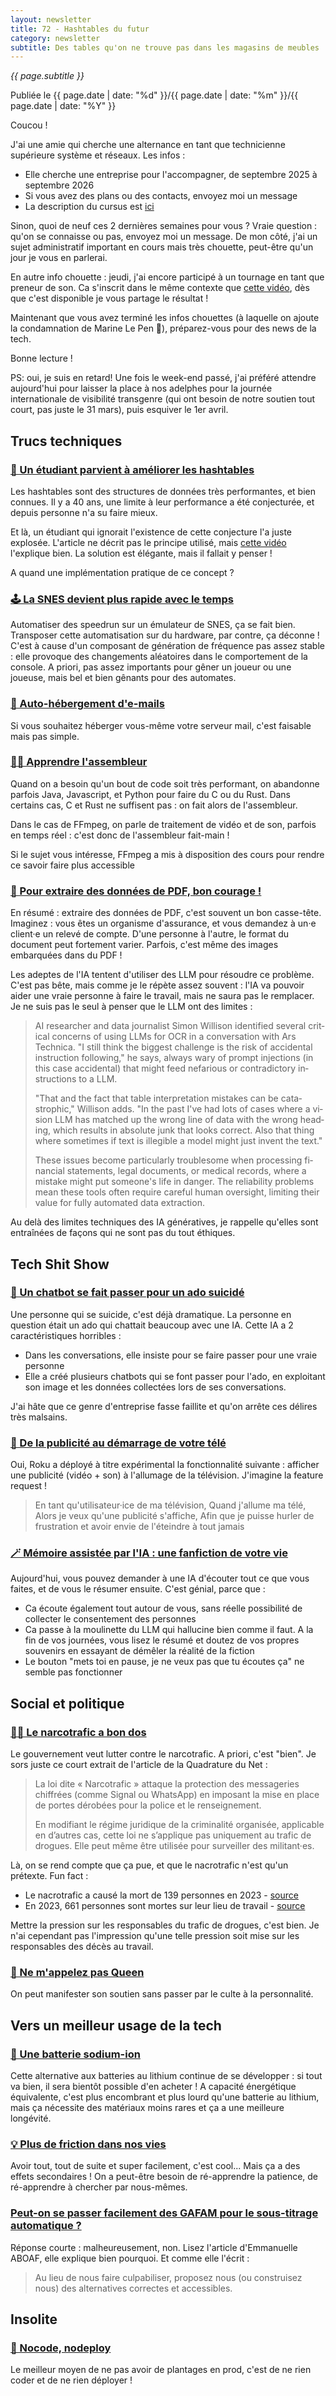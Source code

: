 ```yaml
---
layout: newsletter
title: 72 - Hashtables du futur
category: newsletter
subtitle: Des tables qu'on ne trouve pas dans les magasins de meubles
---
```

*{{ page.subtitle }}*
<div class="date">
Publiée le {{ page.date | date: "%d" }}/{{ page.date | date: "%m" }}/{{ page.date | date: "%Y" }}
</div>

Coucou !

J'ai une amie qui cherche une alternance en tant que technicienne supérieure système et réseaux.
Les infos : 
- Elle cherche une entreprise pour l'accompagner, de septembre 2025 à septembre 2026
- Si vous avez des plans ou des contacts, envoyez moi un message
- La description du cursus est [ici](https://www.cefim.eu/formations/technicien-superieur-systemes-et-reseaux/)

Sinon, quoi de neuf ces 2 dernières semaines pour vous ?
Vraie question : qu'on se connaisse ou pas, envoyez moi un message.
De mon côté, j'ai un sujet administratif important en cours mais très chouette, peut-être qu'un jour je vous en parlerai.

En autre info chouette : jeudi, j'ai encore participé à un tournage en tant que preneur de son.
Ca s'inscrit dans le même contexte que [cette vidéo](https://www.youtube.com/watch?v=dZBuUoNoWj4), dès que c'est disponible je vous partage le résultat !

Maintenant que vous avez terminé les infos chouettes (à laquelle on ajoute la condamnation de Marine Le Pen 🎉), préparez-vous pour des news de la tech.

Bonne lecture !

PS: oui, je suis en retard! Une fois le week-end passé, j'ai préféré attendre aujourd'hui pour laisser la place à nos adelphes pour la journée internationale de visibilité transgenre (qui ont besoin de notre soutien tout court, pas juste le 31 mars), puis esquiver le 1er avril.

## Trucs techniques
### [🤯 Un étudiant parvient à améliorer les hashtables](https://www.quantamagazine.org/undergraduate-upends-a-40-year-old-data-science-conjecture-20250210/)
Les hashtables sont des structures de données très performantes, et bien connues.
Il y a 40 ans, une limite à leur performance a été conjecturée, et depuis personne n'a su faire mieux.

Et là, un étudiant qui ignorait l'existence de cette conjecture l'a juste explosée.
L'article ne décrit pas le principe utilisé, mais [cette vidéo](https://www.youtube.com/watch?v=ArQNyOU1hyE) l'explique bien.
La solution est élégante, mais il fallait y penser !

A quand une implémentation pratique de ce concept ?

### [🕹️ La SNES devient plus rapide avec le temps](https://arstechnica.com/gaming/2025/03/this-small-snes-timing-issue-is-causing-big-speedrun-problems/)
Automatiser des speedrun sur un émulateur de SNES, ça se fait bien.
Transposer cette automatisation sur du hardware, par contre, ça déconne !
C'est à cause d'un composant de génération de fréquence pas assez stable : elle provoque des changements aléatoires dans le comportement de la console.
A priori, pas assez importants pour gêner un joueur ou une joueuse, mais bel et bien gênants pour des automates.

### [📧 Auto-hébergement d'e-mails](https://nilsnh.no/2023/09/02/celebrating-8-years-of-self-hosting-mail-in-a-box/)
Si vous souhaitez héberger vous-même votre serveur mail, c'est faisable mais pas simple.

### [👩‍💻 Apprendre l'assembleur](https://github.com/FFmpeg/asm-lessons)
Quand on a besoin qu'un bout de code soit très performant, on abandonne parfois Java, Javascript, et Python pour faire du C ou du Rust.
Dans certains cas, C et Rust ne suffisent pas : on fait alors de l'assembleur.

Dans le cas de FFmpeg, on parle de traitement de vidéo et de son, parfois en temps réel : c'est donc de l'assembleur fait-main !

Si le sujet vous intéresse, FFmpeg a mis à disposition des cours pour rendre ce savoir faire plus accessible

### [📄 Pour extraire des données de PDF, bon courage !](https://arstechnica.com/ai/2025/03/why-extracting-data-from-pdfs-is-still-a-nightmare-for-data-experts/)
En résumé : extraire des données de PDF, c'est souvent un bon casse-tête.
Imaginez : vous êtes un organisme d'assurance, et vous demandez à un·e client·e un relevé de compte. 
D'une personne à l'autre, le format du document peut fortement varier.
Parfois, c'est même des images embarquées dans du PDF !

Les adeptes de l'IA tentent d'utiliser des LLM pour résoudre ce problème.
C'est pas bête, mais comme je le répète assez souvent : l'IA va pouvoir aider une vraie personne à faire le travail, mais ne saura pas le remplacer.
Je ne suis pas le seul à penser que le LLM ont des limites : 

<blockquote lang="en">
<p>
AI researcher and data journalist Simon Willison identified several critical concerns of using LLMs for OCR in a conversation with Ars Technica. "I still think the biggest challenge is the risk of accidental instruction following," he says, always wary of prompt injections (in this case accidental) that might feed nefarious or contradictory instructions to a LLM.
</p>
<p>
"That and the fact that table interpretation mistakes can be catastrophic," Willison adds. "In the past I've had lots of cases where a vision LLM has matched up the wrong line of data with the wrong heading, which results in absolute junk that looks correct. Also that thing where sometimes if text is illegible a model might just invent the text."
</p>
<p>
These issues become particularly troublesome when processing financial statements, legal documents, or medical records, where a mistake might put someone's life in danger. The reliability problems mean these tools often require careful human oversight, limiting their value for fully automated data extraction.
</p>
</blockquote>

Au delà des limites techniques des IA génératives, je rappelle qu'elles sont entraînées de façons qui ne sont pas du tout éthiques.

## Tech Shit Show
### [🤢 Un chatbot se fait passer pour un ado suicidé](https://arstechnica.com/tech-policy/2025/03/mom-horrified-by-character-ai-chatbots-posing-as-son-who-died-by-suicide/)

Une personne qui se suicide, c'est déjà dramatique.
La personne en question était un ado qui chattait beaucoup avec une IA.
Cette IA a 2 caractéristiques horribles : 
- Dans les conversations, elle insiste pour se faire passer pour une vraie personne
- Elle a créé plusieurs chatbots qui se font passer pour l'ado, en exploitant son image et les données collectées lors de ses conversations.

J'ai hâte que ce genre d'entreprise fasse faillite et qu'on arrête ces délires très malsains.

### [🤑 De la publicité au démarrage de votre télé](https://arstechnica.com/gadgets/2025/03/roku-says-unpopular-autoplay-ads-are-just-a-test/)
Oui, Roku a déployé à titre expérimental la fonctionnalité suivante : afficher une publicité (vidéo + son) à l'allumage de la télévision.
J'imagine la feature request !

> En tant qu'utilisateur·ice de ma télévision,
> Quand j'allume ma télé,
> Alors je veux qu'une publicité s'affiche,
> Afin que je puisse hurler de frustration et avoir envie de l'éteindre à tout jamais

### [🪄 Mémoire assistée par l'IA : une fanfiction de votre vie](https://www.theverge.com/reviews/627056/bee-review-ai-wearable)
Aujourd'hui, vous pouvez demander à une IA d'écouter tout ce que vous faites, et de vous le résumer ensuite.
C'est génial, parce que :
- Ca écoute également tout autour de vous, sans réelle possibilité de collecter le consentement des personnes
- Ca passe à la moulinette du LLM qui hallucine bien comme il faut. A la fin de vos journées, vous lisez le résumé et doutez de vos propres souvenirs en essayant de démêler la réalité de la fiction
- Le bouton "mets toi en pause, je ne veux pas que tu écoutes ça" ne semble pas fonctionner


## Social et politique

### [👮‍♂️ Le narcotrafic a bon dos](https://www.laquadrature.net/narcotraficotage/)
Le gouvernement veut lutter contre le narcotrafic.
A priori, c'est "bien".
Je sors juste ce court extrait de l'article de la Quadrature du Net : 

> La loi dite « Narcotrafic » attaque la protection des messageries chiffrées (comme Signal ou WhatsApp) en imposant la mise en place de portes dérobées pour la police et le renseignement.
> 
> En modifiant le régime juridique de la criminalité organisée, applicable en d’autres cas, cette loi ne s’applique pas uniquement au trafic de drogues. Elle peut même être utilisée pour surveiller des militant·es.

Là, on se rend compte que ça pue, et que le nacrotrafic n'est qu'un prétexte.
Fun fact : 
- Le nacrotrafic a causé la mort de 139 personnes en 2023 - [source](https://www.francetvinfo.fr/societe/drogue/le-narcotrafic-a-cause-la-mort-de-110-personnes-en-france-en-2024-selon-le-ministere-de-l-interieur_7058939.html)
- En 2023, 661 personnes sont mortes sur leur lieu de travail - [source](https://www.francetvinfo.fr/economie/emploi/metiers/droit-et-justice/accidents-du-travail-en-2023-661-personnes-sont-mortes-en-france-sur-leur-lieu-de-travail_6515069.html)

Mettre la pression sur les responsables du trafic de drogues, c'est bien.
Je n'ai cependant pas l'impression qu'une telle pression soit mise sur les responsables des décès au travail.

### [👑 Ne m'appelez pas Queen](https://bsky.app/profile/dollywood.bsky.social/post/3lks675khac2y)
On peut manifester son soutien sans passer par le culte à la personnalité.

## Vers un meilleur usage de la tech

### [🔋 Une batterie sodium-ion](https://www.theverge.com/news/631357/elecom-power-bank-battery-sodium-ion)
Cette alternative aux batteries au lithium continue de se développer : si tout va bien, il sera bientôt possible d'en acheter !
A capacité énergétique équivalente, c'est plus encombrant et plus lourd qu'une batterie au lithium, mais ça nécessite des matériaux moins rares et ça a une meilleure longévité.

### [💡 Plus de friction dans nos vies](https://cassidoo.co/post/introduce-friction/)
Avoir tout, tout de suite et super facilement, c'est cool...
Mais ça a des effets secondaires ! 
On a peut-être besoin de ré-apprendre la patience, de ré-apprendre à chercher par nous-mêmes.

### [Peut-on se passer facilement des GAFAM pour le sous-titrage automatique ?](https://emmanuelle-aboaf.netlify.app/blog/article/peut-on-se-passer-facilement-des-gafam-pour-le-sous-titrage-automatique)
Réponse courte : malheureusement, non.
Lisez l'article d'Emmanuelle ABOAF, elle explique bien pourquoi.
Et comme elle l'écrit : 
> Au lieu de nous faire culpabiliser, proposez nous (ou construisez nous) des alternatives correctes et accessibles. 

## Insolite
### [🫙 Nocode, nodeploy](https://github.com/kelseyhightower/nocode)
Le meilleur moyen de ne pas avoir de plantages en prod, c'est de ne rien coder et de ne rien déployer !

